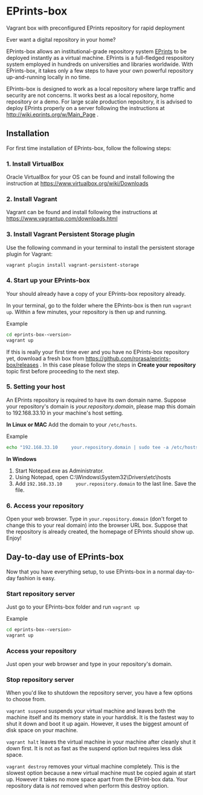 # EPrints-box
Vagrant box with preconfigured EPrints repository for rapid deployment

Ever want a digital repository in your home?

EPrints-box allows an institutional-grade repository system [EPrints](http://www.eprints.org) to be deployed instantly as a virtual machine. EPrints is a full-fledged respository system employed in hundreds on universities and libraries worldwide. With EPrints-box, it takes only a few steps to have your own powerful repository up-and-running locally in no time.

EPrints-box is designed to work as a local repository where large traffic and security are not concerns. It works best as a local repository, home repository or a demo. For large scale production repository, it is advised to deploy EPrints properly on a server following the instructions at http://wiki.eprints.org/w/Main_Page .
 
## Installation

For first time installation of EPrints-box, follow the following steps:

### 1. Install VirtualBox

Oracle VirtualBox for your OS can be found and install following the instruction at https://www.virtualbox.org/wiki/Downloads

### 2. Install Vagrant

Vagrant can be found and install following the instructions at https://www.vagrantup.com/downloads.html

### 3. Install Vagrant Persistent Storage plugin

Use the following command in your terminal to install the persistent storage plugin for Vagrant:
```bash
vagrant plugin install vagrant-persistent-storage
```

### 4. Start up your EPrints-box

Your should already have a copy of your EPrints-box repository already.

In your terminal, go to the folder where the EPrints-box is then run `vagrant up`.
Within a few minutes, your repository is then up and running.

Example
```bash
cd eprints-box-<version>
vagrant up
```

If this is really your first time ever and you have no EPrints-box repository yet, download a fresh box from https://github.com/rorasa/eprints-box/releases . In this case please follow the steps in **Create your repository** topic first before proceeding to the next step.

### 5. Setting your host

An EPrints repository is required to have its own domain name. Suppose your repository's domain is *your.repository.domain*, please map this domain to 192.168.33.10 in your machine's host setting.

**In Linux or MAC** Add the domain to your `/etc/hosts`.

Example

```bash
echo "192.168.33.10     your.repository.domain | sudo tee -a /etc/hosts
```

**In Windows**

1. Start Notepad.exe as Administrator.
2. Using Notepad, open C:\Windows\System32\Drivers\etc\hosts
3. Add `192.168.33.10     your.repository.domain` to the last line. Save the file.

### 6. Access your repository

Open your web browser. Type in `your.repository.domain` (don't forget to change this to your real domain) into the browser URL box. Suppose that the repository is already created, the homepage of EPrints should show up. Enjoy!

## Day-to-day use of EPrints-box

Now that you have everything setup, to use EPrints-box in a normal day-to-day fashion is easy.

### Start repository server

Just go to your EPrints-box folder and run `vagrant up`

Example
```bash
cd eprints-box-<version>
vagrant up
```

### Access your repository

Just open your web browser and type in your repository's domain.

### Stop repository server

When you'd like to shutdown the repository server, you have a few options to choose from.

`vagrant suspend` suspends your virtual machine and leaves both the machine itself and its memory state in your harddisk. It is the fastest way to shut it down and boot it up again. However, it uses the biggest amount of disk space on your machine.

`vagrant halt` leaves the virtual machine in your machine after cleanly shut it down first. It is not as fast as the suspend option but requires less disk space.

`vagrant destroy` removes your virtual machine completely. This is the slowest option because a new virtual machine must be copied again at start up. However it takes no more space apart from the EPrint-box data. Your repository data is *not* removed when perform this destroy option.

